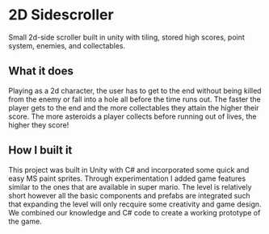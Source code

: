 # 2D Sidescroller
Small 2d-side scroller built in unity with tiling, stored high scores, point system, enemies, and collectables.

## What it does
Playing as a 2d character, the user has to get to the end without being killed from the enemy or fall into a hole all before the time runs out. The faster the player gets to the end and the more collectables they attain the higher their score. The more asteroids a player collects before running out of lives, the higher they score!

## How I built it
This project was built in Unity with C# and incorporated some quick and easy MS paint sprites. Through experimentation I added game features similar to the ones that are available in super mario. The level is relatively short however all the basic components and prefabs are integrated such that expanding the level will only recquire some creativity and game design. We combined our knowledge and C# code to create a working prototype of the game.

